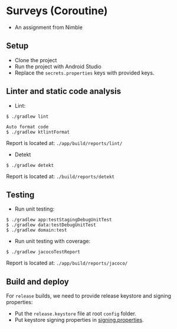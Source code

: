 # Surveys (Coroutine)

- An assignment from Nimble

## Setup

- Clone the project
- Run the project with Android Studio
- Replace the `secrets.properties` keys with provided keys.

## Linter and static code analysis

- Lint:

```
$ ./gradlew lint

Auto format code
$ ./gradlew ktlintFormat
```

Report is located at: `./app/build/reports/lint/`

- Detekt

```
$ ./gradlew detekt
```

Report is located at: `./build/reports/detekt`

## Testing

- Run unit testing:

```
$ ./gradlew app:testStagingDebugUnitTest
$ ./gradlew data:testDebugUnitTest
$ ./gradlew domain:test
```

- Run unit testing with coverage:

```
$ ./gradlew jacocoTestReport
```

Report is located at: `./app/build/reports/jacoco/`

## Build and deploy

For `release` builds, we need to provide release keystore and signing properties:

- Put the `release.keystore` file at root `config` folder.
- Put keystore signing properties in [signing.properties](https://github.com/nimblehq/android-templates/blob/develop/NimbleLeeAssignment/signing.properties).
